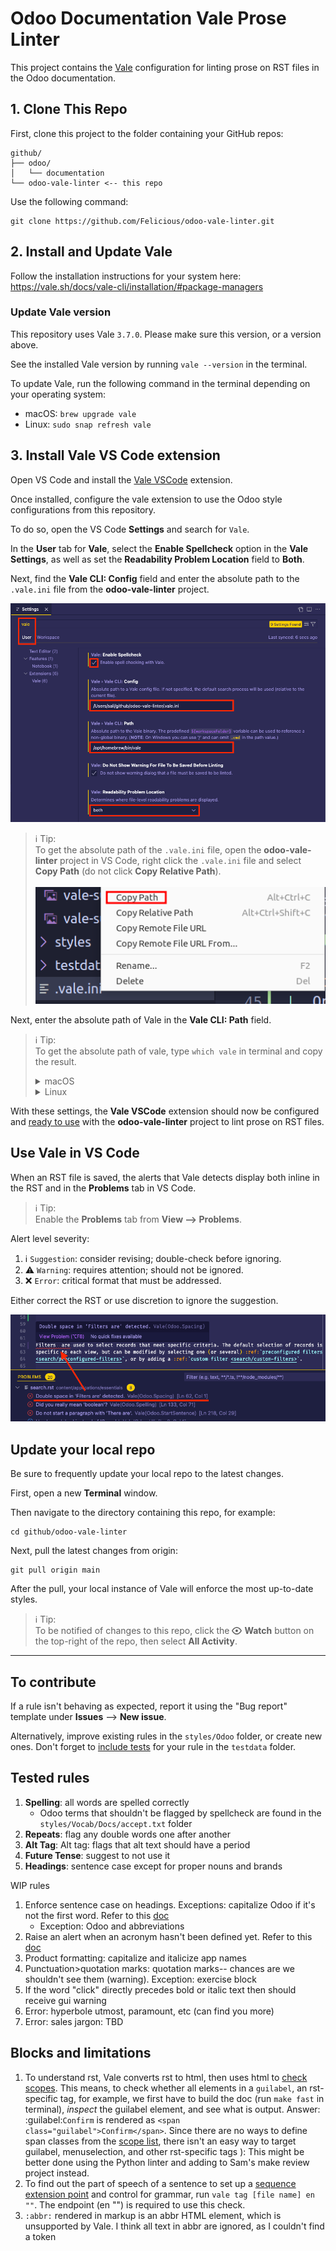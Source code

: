 # Odoo Documentation Vale Prose Linter

This project contains the [Vale](https://vale.sh/) configuration for linting prose on RST files in the Odoo documentation.

## 1. Clone This Repo

First, clone this project to the folder containing your GitHub repos:

```
github/
├── odoo/
│   └── documentation
└── odoo-vale-linter <-- this repo
```

Use the following command:

```shell
git clone https://github.com/Felicious/odoo-vale-linter.git
```

## 2. Install and Update Vale

Follow the installation instructions for your system here: https://vale.sh/docs/vale-cli/installation/#package-managers

### Update Vale version

This repository uses Vale `3.7.0`. Please make sure this version, or a version above.

See the installed Vale version by running `vale --version` in the terminal.

To update Vale, run the following command in the terminal depending on your operating system:

- macOS: `brew upgrade vale`
- Linux: `sudo snap refresh vale`


## 3. Install Vale VS Code extension

Open VS Code and install the [Vale VSCode](https://marketplace.visualstudio.com/items?itemName=ChrisChinchilla.vale-vscode) extension.

Once installed, configure the vale extension to use the Odoo style configurations from this repository.

To do so, open the VS Code **Settings** and search for `Vale`.

In the **User** tab for **Vale**, select the **Enable Spellcheck** option in the **Vale Settings**, as well as set the **Readability Problem Location** field to **Both**.

Next, find the **Vale CLI: Config** field and enter the absolute path to the `.vale.ini` file from the **odoo-vale-linter** project.

![file configs](/screenshots/vscode-vale-config.png)

> ℹ️ Tip:</br>
> To get the absolute path of the `.vale.ini` file, open the **odoo-vale-linter** project in VS Code, right click the `.vale.ini` file and select **Copy Path** (do not click **Copy Relative Path**).</br></br>
> ![copy path](/screenshots/vale-path.png)

Next, enter the absolute path of Vale in the **Vale CLI: Path** field.

> ℹ️ Tip:</br>
> To get the absolute path of vale, type `which vale` in terminal and copy the result.
> <details>
> <summary>macOS</summary>
>
> ![which vale](/screenshots/which-vale-mac.png)
>
> </details>
> <details>
> <summary>Linux</summary>
>
> ![which vale](/screenshots/which-vale-linux.png)
>
> </details>

With these settings, the **Vale VSCode** extension should now be configured and [ready to use](#to-use) with the **odoo-vale-linter** project to lint prose on RST files.

## Use Vale in VS Code

When an RST file is saved, the alerts that Vale detects display both inline in the RST and in the **Problems** tab in VS Code.

> ℹ️ Tip:</br>
> Enable the **Problems** tab from **View --> Problems**.

Alert level severity:

1. :information_source: `Suggestion`: consider revising; double-check before ignoring.
2. :warning: `Warning`: requires attention; should not be ignored.
3. :x: `Error`:  critical format that must be addressed.


Either correct the RST or use discretion to ignore the suggestion.

![vale problems](/screenshots/vale-problems.png)

## Update your local repo

Be sure to frequently update your local repo to the latest changes.

First, open a new **Terminal** window.

Then navigate to the directory containing this repo, for example:

```
cd github/odoo-vale-linter
```

Next, pull the latest changes from origin:

```
git pull origin main
```

After the pull, your local instance of Vale will enforce the most up-to-date styles.

> ℹ️ Tip:</br>
> To be notified of changes to this repo, click the <svg aria-hidden="true" focusable="false" class="octicon octicon-eye" viewBox="0 0 16 16" width="16" height="16" fill="currentColor" style="display: inline-block; user-select: none; vertical-align: text-bottom; overflow: visible;"><path d="M8 2c1.981 0 3.671.992 4.933 2.078 1.27 1.091 2.187 2.345 2.637 3.023a1.62 1.62 0 0 1 0 1.798c-.45.678-1.367 1.932-2.637 3.023C11.67 13.008 9.981 14 8 14c-1.981 0-3.671-.992-4.933-2.078C1.797 10.83.88 9.576.43 8.898a1.62 1.62 0 0 1 0-1.798c.45-.677 1.367-1.931 2.637-3.022C4.33 2.992 6.019 2 8 2ZM1.679 7.932a.12.12 0 0 0 0 .136c.411.622 1.241 1.75 2.366 2.717C5.176 11.758 6.527 12.5 8 12.5c1.473 0 2.825-.742 3.955-1.715 1.124-.967 1.954-2.096 2.366-2.717a.12.12 0 0 0 0-.136c-.412-.621-1.242-1.75-2.366-2.717C10.824 4.242 9.473 3.5 8 3.5c-1.473 0-2.825.742-3.955 1.715-1.124.967-1.954 2.096-2.366 2.717ZM8 10a2 2 0 1 1-.001-3.999A2 2 0 0 1 8 10Z"></path></svg> **Watch** button on the top-right of the repo, then select **All Activity**.

---

## To contribute

If a rule isn't behaving as expected, report it using the "Bug report" template under **Issues** --> **New issue**.

Alternatively, improve existing rules in the `styles/Odoo` folder, or create new ones. Don't forget to [include tests](./TESTING.md) for your rule in the `testdata` folder.

## Tested rules

1. **Spelling**: all words are spelled correctly
   - Odoo terms that shouldn't be flagged by spellcheck are found in the `styles/Vocab/Docs/accept.txt` folder
2. **Repeats**: flag any double words one after another
3. **Alt Tag**: Alt tag: flags that alt text should have a period
4. **Future Tense**: suggest to not use it
5. **Headings**: sentence case except for proper nouns and brands

WIP rules
1. Enforce sentence case on headings. Exceptions: capitalize Odoo if it's not the first word. Refer
   to this [doc](https://vale.sh/docs/topics/styles/#capitalization)
   - Exception: Odoo and abbreviations
2. Raise an alert when an acronym hasn't been defined yet. Refer to this
   [doc](https://vale.sh/docs/topics/styles/#conditional)
3. Product formatting: capitalize and italicize app names
4. Punctuation>quotation marks: quotation marks-- chances are we shouldn't see them (warning).
   Exception: exercise block
5. If the word "click" directly precedes bold or italic text then should receive gui warning
6. Error: hyperbole
  utmost, paramount, etc (can find you more)
7. Error: sales jargon: TBD

## Blocks and limitations

1. To understand rst, Vale converts rst to html, then uses html to [check scopes](https://vale.sh/docs/topics/scoping/#types-formats-and-scopes). This means, to check whether all elements in a `guilabel`, an rst-specific tag, for example, we first have to build the doc (run `make fast` in terminal), *inspect* the guilabel element, and see what is output. Answer: :guilabel:`Confirm` is rendered as `<span class="guilabel">Confirm</span>`. Since there are no ways to define span classes from the [scope list](https://vale.sh/docs/topics/scoping/#markup), there isn't an easy way to target guilabel, menuselection, and other rst-specific tags ): This might be better done using the Python linter and adding to Sam's make review project instead.
2. To find out the part of speech of a sentence to set up a [sequence extension point](https://vale.sh/docs/topics/styles/#sequence) and control for grammar, run `vale tag [file name] en ""`. The endpoint (en "") is required to use this check.
3. `:abbr:` rendered in markup is an abbr HTML element, which is unsupported by Vale. I think all text in abbr are ignored, as I couldn't find a token
